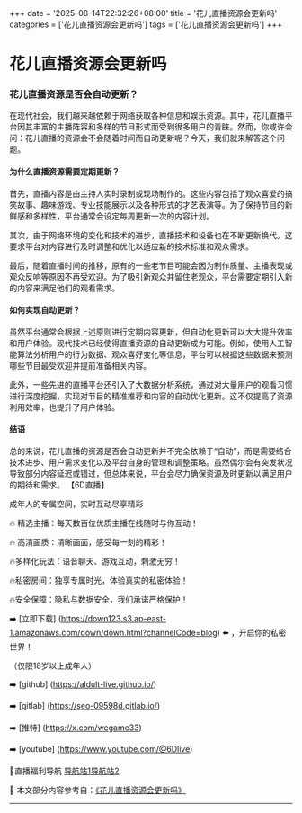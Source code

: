 +++
date = '2025-08-14T22:32:26+08:00'
title = '花儿直播资源会更新吗'
categories = ['花儿直播资源会更新吗']
tags = ['花儿直播资源会更新吗']
+++

# 花儿直播资源会更新吗

### 花儿直播资源是否会自动更新？

在现代社会，我们越来越依赖于网络获取各种信息和娱乐资源。其中，花儿直播平台因其丰富的主播阵容和多样的节目形式而受到很多用户的青睐。然而，你或许会问：花儿直播的资源会不会随着时间而自动更新呢？今天，我们就来解答这个问题。

#### 为什么直播资源需要定期更新？

首先，直播内容是由主持人实时录制或现场制作的。这些内容包括了观众喜爱的搞笑故事、趣味游戏、专业技能展示以及各种形式的才艺表演等。为了保持节目的新鲜感和多样性，平台通常会设定每周更新一次的内容计划。

其次，由于网络环境的变化和技术的进步，直播技术和设备也在不断更新换代。这要求平台对内容进行及时调整和优化以适应新的技术标准和观众需求。

最后，随着直播时间的推移，原有的一些老节目可能会因为制作质量、主播表现或观众反响等原因不再受欢迎。为了吸引新观众并留住老观众，平台需要定期引入新的内容来满足他们的观看需求。

#### 如何实现自动更新？

虽然平台通常会根据上述原则进行定期内容更新，但自动化更新可以大大提升效率和用户体验。现代技术已经使得直播资源的自动更新成为可能。例如，使用人工智能算法分析用户的行为数据、观众喜好变化等信息，平台可以根据这些数据来预测哪些节目最受欢迎并提前准备相关内容。

此外，一些先进的直播平台还引入了大数据分析系统，通过对大量用户的观看习惯进行深度挖掘，实现对节目的精准推荐和内容的自动优化更新。这不仅提高了资源利用效率，也提升了用户体验。

#### 结语

总的来说，花儿直播的资源是否会自动更新并不完全依赖于“自动”，而是需要结合技术进步、用户需求变化以及平台自身的管理和调整策略。虽然偶尔会有突发状况导致部分内容延迟或错过，但总体来说，平台会尽力确保资源及时更新以满足用户的期待和需求。
【6D直播】

 成年人的专属空间，实时互动尽享精彩

🔥 精选主播：每天数百位优质主播在线随时与你互动！

🔥 高清画质：清晰画面，感受每一刻的精彩！

🔥多样化玩法：语音聊天、游戏互动，刺激无穷！

🔥私密房间：独享专属时光，体验真实的私密体验！

🔥安全保障：隐私与数据安全，我们承诺严格保护！

➡️ [立即下载] (https://down123.s3.ap-east-1.amazonaws.com/down/down.html?channelCode=blog) ⬅️ ，开启你的私密世界！

 （仅限18岁以上成年人）

➡️ [github] (https://aldult-live.github.io/)

➡️ [gitlab] (https://seo-09598d.gitlab.io/)

➡️ [推特] (https://x.com/wegame33)

➡️ [youtube] (https://www.youtube.com/@6Dlive)

🔞直播福利导航   [导航站1](https://webstack-86085a.gitlab.io/)[导航站2](https://onlygit123-2.github.io/)

📘 本文部分内容参考自：[《花儿直播资源会更新吗》](https://webstack-hugo-15.pages.dev/)

---
